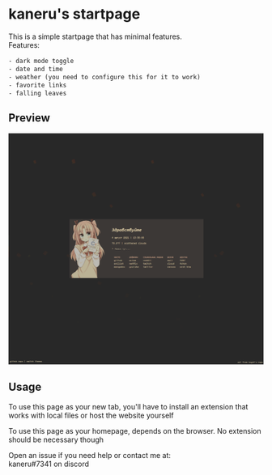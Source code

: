 kaneru's startpage
=============
This is a simple startpage that has minimal features.  
Features:
```
- dark mode toggle
- date and time
- weather (you need to configure this for it to work)
- favorite links
- falling leaves
```

Preview
-------------
![preview image](assets/preview.PNG "preview")

Usage
-------------
To use this page as your new tab, you'll have to install an extension that works with local files or host the website yourself

To use this page as your homepage, depends on the browser. No extension should be necessary though

Open an issue if you need help or contact me at:  
kaneru#7341 on discord